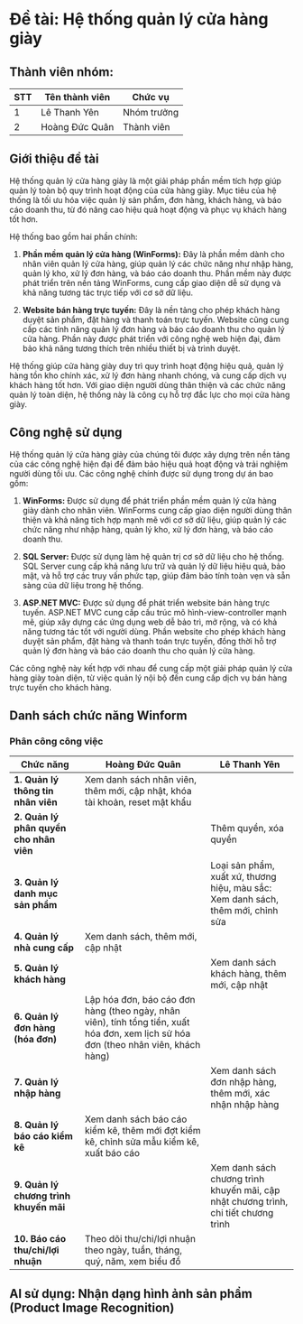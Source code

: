 # Đề tài: Hệ thống quản lý cửa hàng giày

## Thành viên nhóm:
| STT | Tên thành viên   | Chức vụ      |
|-----|------------------|--------------|
| 1   | Lê Thanh Yên     | Nhóm trưởng  |
| 2   | Hoàng Đức Quân   | Thành viên   |

## Giới thiệu đề tài

Hệ thống quản lý cửa hàng giày là một giải pháp phần mềm tích hợp giúp quản lý toàn bộ quy trình hoạt động của cửa hàng giày. Mục tiêu của hệ thống là tối ưu hóa việc quản lý sản phẩm, đơn hàng, khách hàng, và báo cáo doanh thu, từ đó nâng cao hiệu quả hoạt động và phục vụ khách hàng tốt hơn.

Hệ thống bao gồm hai phần chính:

1. **Phần mềm quản lý cửa hàng (WinForms):** Đây là phần mềm dành cho nhân viên quản lý cửa hàng, giúp quản lý các chức năng như nhập hàng, quản lý kho, xử lý đơn hàng, và báo cáo doanh thu. Phần mềm này được phát triển trên nền tảng WinForms, cung cấp giao diện dễ sử dụng và khả năng tương tác trực tiếp với cơ sở dữ liệu.

2. **Website bán hàng trực tuyến:** Đây là nền tảng cho phép khách hàng duyệt sản phẩm, đặt hàng và thanh toán trực tuyến. Website cũng cung cấp các tính năng quản lý đơn hàng và báo cáo doanh thu cho quản lý cửa hàng. Phần này được phát triển với công nghệ web hiện đại, đảm bảo khả năng tương thích trên nhiều thiết bị và trình duyệt.

Hệ thống giúp cửa hàng giày duy trì quy trình hoạt động hiệu quả, quản lý hàng tồn kho chính xác, xử lý đơn hàng nhanh chóng, và cung cấp dịch vụ khách hàng tốt hơn. Với giao diện người dùng thân thiện và các chức năng quản lý toàn diện, hệ thống này là công cụ hỗ trợ đắc lực cho mọi cửa hàng giày.


## Công nghệ sử dụng

Hệ thống quản lý cửa hàng giày của chúng tôi được xây dựng trên nền tảng của các công nghệ hiện đại để đảm bảo hiệu quả hoạt động và trải nghiệm người dùng tối ưu. Các công nghệ chính được sử dụng trong dự án bao gồm:

1. **WinForms:** Được sử dụng để phát triển phần mềm quản lý cửa hàng giày dành cho nhân viên. WinForms cung cấp giao diện người dùng thân thiện và khả năng tích hợp mạnh mẽ với cơ sở dữ liệu, giúp quản lý các chức năng như nhập hàng, quản lý kho, xử lý đơn hàng, và báo cáo doanh thu.

2. **SQL Server:** Được sử dụng làm hệ quản trị cơ sở dữ liệu cho hệ thống. SQL Server cung cấp khả năng lưu trữ và quản lý dữ liệu hiệu quả, bảo mật, và hỗ trợ các truy vấn phức tạp, giúp đảm bảo tính toàn vẹn và sẵn sàng của dữ liệu trong hệ thống.

3. **ASP.NET MVC:** Được sử dụng để phát triển website bán hàng trực tuyến. ASP.NET MVC cung cấp cấu trúc mô hình-view-controller mạnh mẽ, giúp xây dựng các ứng dụng web dễ bảo trì, mở rộng, và có khả năng tương tác tốt với người dùng. Phần website cho phép khách hàng duyệt sản phẩm, đặt hàng và thanh toán trực tuyến, đồng thời hỗ trợ quản lý đơn hàng và báo cáo doanh thu cho quản lý cửa hàng.

Các công nghệ này kết hợp với nhau để cung cấp một giải pháp quản lý cửa hàng giày toàn diện, từ việc quản lý nội bộ đến cung cấp dịch vụ bán hàng trực tuyến cho khách hàng.


## Danh sách chức năng Winform

### Phân công công việc

| **Chức năng**                                    | **Hoàng Đức Quân**                               | **Lê Thanh Yên**                                |
|--------------------------------------------------|--------------------------------------------------|------------------------------------------------|
| **1. Quản lý thông tin nhân viên**               | Xem danh sách nhân viên, thêm mới, cập nhật, khóa tài khoản, reset mật khẩu |                                                |
| **2. Quản lý phân quyền cho nhân viên**          |                                                  | Thêm quyền, xóa quyền                          |
| **3. Quản lý danh mục sản phẩm**                 |                                                  | Loại sản phẩm, xuất xứ, thương hiệu, màu sắc: Xem danh sách, thêm mới, chỉnh sửa |
| **4. Quản lý nhà cung cấp**                      | Xem danh sách, thêm mới, cập nhật                |                                                |
| **5. Quản lý khách hàng**                        |                                                  | Xem danh sách khách hàng, thêm mới, cập nhật    |
| **6. Quản lý đơn hàng (hóa đơn)**                | Lập hóa đơn, báo cáo đơn hàng (theo ngày, nhân viên), tính tổng tiền, xuất hóa đơn, xem lịch sử hóa đơn (theo nhân viên, khách hàng) |                                                |
| **7. Quản lý nhập hàng**                         |                                                  | Xem danh sách đơn nhập hàng, thêm mới, xác nhận nhập hàng |
| **8. Quản lý báo cáo kiểm kê**                   | Xem danh sách báo cáo kiểm kê, thêm mới đợt kiểm kê, chỉnh sửa mẫu kiểm kê, xuất báo cáo |                                                |
| **9. Quản lý chương trình khuyến mãi**           |                                                  | Xem danh sách chương trình khuyến mãi, cập nhật chương trình, chi tiết chương trình |
| **10. Báo cáo thu/chi/lợi nhuận**                | Theo dõi thu/chi/lợi nhuận theo ngày, tuần, tháng, quý, năm, xem biểu đồ |                                                |

## AI sử dụng: Nhận dạng hình ảnh sản phẩm (Product Image Recognition)
